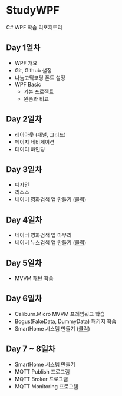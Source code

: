 # StudyWPF
C# WPF 학습 리포지토리

## Day 1일차
- WPF 개요
- Git, Github 설정
- 나눔고딕코딩 폰트 설정
- WPF Basic
  - 기본 프로젝트
  - 윈폼과 비교

## Day 2일차
- 레이아웃 (패널, 그리드)
- 페이지 네비게이션
- 데이터 바인딩

## Day 3일차
- 디자인
- 리소스
- 네이버 영화검색 앱 만들기 ([클릭](https://github.com/YiDongYeol/StudyWpf/tree/main/portfolio#naver-%EC%98%81%ED%99%94%EA%B2%80%EC%83%89))

## Day 4일차
- 네이버 영화검색 앱 마무리
- 네이버 뉴스검색 앱 만들기 ([클릭](https://github.com/YiDongYeol/StudyWpf/tree/main/portfolio#naver-%EB%89%B4%EC%8A%A4%EA%B2%80%EC%83%89))

## Day 5일차
- MVVM 패턴 학습

## Day 6일차
- Caliburn.Micro MVVM 프레임워크 학습
- Bogus(FakeData, DummyData) 패키지 학습
- SmartHome 시스템 만들기 ([클릭](https://github.com/YiDongYeol/StudyWpf/tree/main/portfolio#smarthome-%EB%AA%A8%EB%8B%88%ED%84%B0%EB%A7%81%EC%95%B1))

## Day 7 ~ 8일차
- SmartHome 시스템 만들기
 - MQTT Publish 프로그램
 - MQTT Broker 프로그램
 - MQTT Monitoring 프로그램
